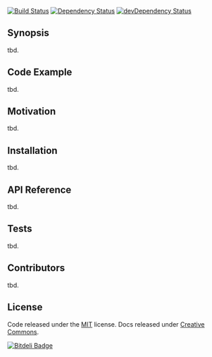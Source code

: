 [![Build Status](https://travis-ci.org/baby-click/ui.svg?branch=master)](https://travis-ci.org/baby-click/ui)
[![Dependency Status](https://david-dm.org/baby-click/ui.svg)](https://david-dm.org/baby-click/ui)
[![devDependency Status](https://david-dm.org/baby-click/ui/dev-status.svg)](https://david-dm.org/baby-click/ui#info=devDependencies)

## Synopsis

tbd.

## Code Example

tbd.

## Motivation

tbd.

## Installation

tbd.

## API Reference

tbd.

## Tests

tbd.

## Contributors

tbd.

## License

Code released under the [MIT](https://github.com/twbs/bootstrap/blob/master/LICENSE) license. Docs released under [Creative Commons](https://github.com/twbs/bootstrap/blob/master/docs/LICENSE).

[![Bitdeli Badge](https://d2weczhvl823v0.cloudfront.net/baby-click/ui/trend.png)](https://bitdeli.com/free "Bitdeli Badge")

